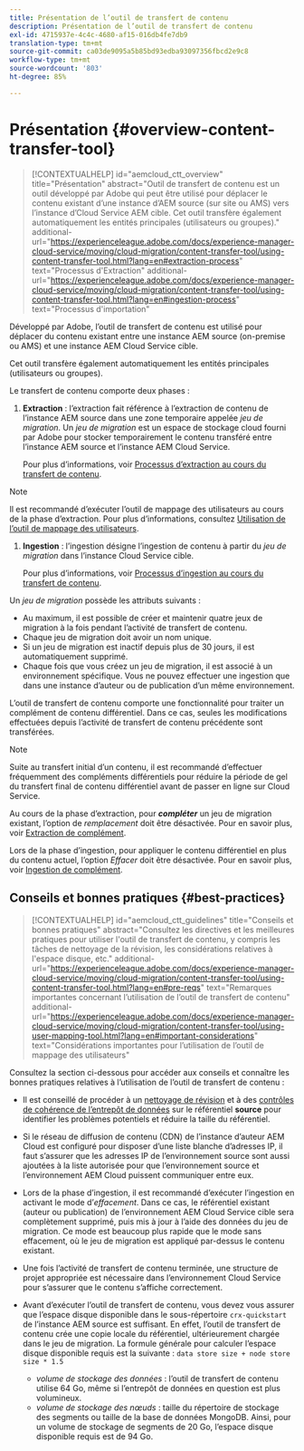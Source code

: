 ```yaml
---
title: Présentation de l’outil de transfert de contenu
description: Présentation de l’outil de transfert de contenu
exl-id: 4715937e-4c4c-4680-af15-016db4fe7db9
translation-type: tm+mt
source-git-commit: ca03de9095a5b85bd93edba93097356fbcd2e9c8
workflow-type: tm+mt
source-wordcount: '803'
ht-degree: 85%

---
```


# Présentation {#overview-content-transfer-tool}

>[!CONTEXTUALHELP]
>id="aemcloud_ctt_overview"
>title="Présentation"
>abstract="Outil de transfert de contenu est un outil développé par Adobe qui peut être utilisé pour déplacer le contenu existant d’une instance d’AEM source (sur site ou AMS) vers l’instance d’Cloud Service AEM cible. Cet outil transfère également automatiquement les entités principales (utilisateurs ou groupes)."
>additional-url="https://experienceleague.adobe.com/docs/experience-manager-cloud-service/moving/cloud-migration/content-transfer-tool/using-content-transfer-tool.html?lang=en#extraction-process" text="Processus d&#39;Extraction"
>additional-url="https://experienceleague.adobe.com/docs/experience-manager-cloud-service/moving/cloud-migration/content-transfer-tool/using-content-transfer-tool.html?lang=en#ingestion-process" text="Processus d&#39;importation"

Développé par Adobe, l’outil de transfert de contenu est utilisé pour déplacer du contenu existant entre une instance AEM source (on-premise ou AMS) et une instance AEM Cloud Service cible.

Cet outil transfère également automatiquement les entités principales (utilisateurs ou groupes).

Le transfert de contenu comporte deux phases :

1. **Extraction** : l’extraction fait référence à l’extraction de contenu de l’instance AEM source dans une zone temporaire appelée *jeu de migration*. Un *jeu de migration* est un espace de stockage cloud fourni par Adobe pour stocker temporairement le contenu transféré entre l’instance AEM source et l’instance AEM Cloud Service.

   Pour plus d’informations, voir [Processus d’extraction au cours du transfert de contenu](/help/move-to-cloud-service/content-transfer-tool/using-content-transfer-tool.md#extraction-process).

>[!NOTE]
>
> Il est recommandé d’exécuter l’outil de mappage des utilisateurs au cours de la phase d’extraction. Pour plus d’informations, consultez [Utilisation de l’outil de mappage des utilisateurs](https://experienceleague.adobe.com/docs/experience-manager-cloud-service/moving/cloud-migration/content-transfer-tool/using-user-mapping-tool.html?lang=fr#cloud-migration).

1. **Ingestion** : l’ingestion désigne l’ingestion de contenu à partir du *jeu de migration* dans l’instance Cloud Service cible.

   Pour plus d’informations, voir [Processus d’ingestion au cours du transfert de contenu](/help/move-to-cloud-service/content-transfer-tool/using-content-transfer-tool.md#ingestion-process).

Un *jeu de migration* possède les attributs suivants :

* Au maximum, il est possible de créer et maintenir quatre jeux de migration à la fois pendant l’activité de transfert de contenu.
* Chaque jeu de migration doit avoir un nom unique.
* Si un jeu de migration est inactif depuis plus de 30 jours, il est automatiquement supprimé.
* Chaque fois que vous créez un jeu de migration, il est associé à un environnement spécifique. Vous ne pouvez effectuer une ingestion que dans une instance d’auteur ou de publication d’un même environnement.

L’outil de transfert de contenu comporte une fonctionnalité pour traiter un complément de contenu différentiel. Dans ce cas, seules les modifications effectuées depuis l’activité de transfert de contenu précédente sont transférées.

>[!NOTE]
>
>Suite au transfert initial d’un contenu, il est recommandé d’effectuer fréquemment des compléments différentiels pour réduire la période de gel du transfert final de contenu différentiel avant de passer en ligne sur Cloud Service.

Au cours de la phase d’extraction, pour ***compléter*** un jeu de migration existant, l’option de *remplacement* doit être désactivée. Pour en savoir plus, voir [Extraction de complément](/help/move-to-cloud-service/content-transfer-tool/using-content-transfer-tool.md#top-up-extraction-process).

Lors de la phase d’ingestion, pour appliquer le contenu différentiel en plus du contenu actuel, l’option *Effacer* doit être désactivée. Pour en savoir plus, voir [Ingestion de complément](/help/move-to-cloud-service/content-transfer-tool/using-content-transfer-tool.md#top-up-ingestion-process).


## Conseils et bonnes pratiques {#best-practices}

>[!CONTEXTUALHELP]
>id="aemcloud_ctt_guidelines"
>title="Conseils et bonnes pratiques"
>abstract="Consultez les directives et les meilleures pratiques pour utiliser l&#39;outil de transfert de contenu, y compris les tâches de nettoyage de la révision, les considérations relatives à l&#39;espace disque, etc."
>additional-url="https://experienceleague.adobe.com/docs/experience-manager-cloud-service/moving/cloud-migration/content-transfer-tool/using-content-transfer-tool.html?lang=en#pre-reqs" text="Remarques importantes concernant l’utilisation de l’outil de transfert de contenu"
>additional-url="https://experienceleague.adobe.com/docs/experience-manager-cloud-service/moving/cloud-migration/content-transfer-tool/using-user-mapping-tool.html?lang=en#important-considerations" text="Considérations importantes pour l’utilisation de l’outil de mappage des utilisateurs"

Consultez la section ci-dessous pour accéder aux conseils et connaître les bonnes pratiques relatives à l’utilisation de l’outil de transfert de contenu :

* Il est conseillé de procéder à un [nettoyage de révision](https://docs.adobe.com/content/help/fr-FR/experience-manager-65/deploying/deploying/revision-cleanup.html) et à des [contrôles de cohérence de l’entrepôt de données](https://helpx.adobe.com/fr/experience-manager/kb/How-to-run-a-datastore-consistency-check-via-oak-run-AEM.html) sur le référentiel **source** pour identifier les problèmes potentiels et réduire la taille du référentiel.

* Si le réseau de diffusion de contenu (CDN) de l’instance d’auteur AEM Cloud est configuré pour disposer d’une liste blanche d’adresses IP, il faut s’assurer que les adresses IP de l’environnement source sont aussi ajoutées à la liste autorisée pour que l’environnement source et l’environnement AEM Cloud puissent communiquer entre eux.

* Lors de la phase d’ingestion, il est recommandé d’exécuter l’ingestion en activant le mode d’*effacement*. Dans ce cas, le référentiel existant (auteur ou publication) de l’environnement AEM Cloud Service cible sera complètement supprimé, puis mis à jour à l’aide des données du jeu de migration. Ce mode est beaucoup plus rapide que le mode sans effacement, où le jeu de migration est appliqué par-dessus le contenu existant.

* Une fois l’activité de transfert de contenu terminée, une structure de projet appropriée est nécessaire dans l’environnement Cloud Service pour s’assurer que le contenu s’affiche correctement.

* Avant d’exécuter l’outil de transfert de contenu, vous devez vous assurer que l’espace disque disponible dans le sous-répertoire `crx-quickstart` de l’instance AEM source est suffisant. En effet, l’outil de transfert de contenu crée une copie locale du référentiel, ultérieurement chargée dans le jeu de migration.
La formule générale pour calculer l’espace disque disponible requis est la suivante :
   `data store size + node store size * 1.5`

   * *volume de stockage des données* : l’outil de transfert de contenu utilise 64 Go, même si l’entrepôt de données en question est plus volumineux.
   * *volume de stockage des nœuds* : taille du répertoire de stockage des segments ou taille de la base de données MongoDB.
Ainsi, pour un volume de stockage de segments de 20 Go, l’espace disque disponible requis est de 94 Go.
